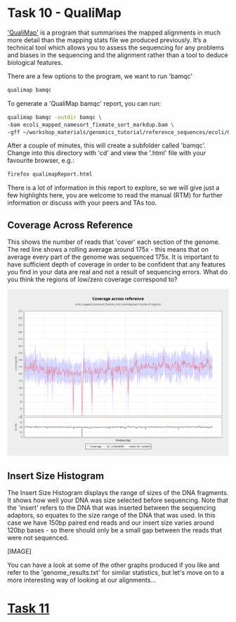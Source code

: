 # Task 10 - QualiMap
['QualiMap'](http://qualimap.bioinfo.cipf.es/) is a program that summarises the mapped alignments in much more detail than the mapping stats file we produced previously. It’s a technical tool which allows you to assess the sequencing for any problems and biases in the sequencing and the alignment rather than a tool to deduce biological features.

There are a few options to the program, we want to run 'bamqc'
```bash
qualimap bamqc
```

To generate a 'QualiMap bamqc' report, you can run:
```bash
qualimap bamqc -outdir bamqc \
-bam ecoli_mapped_namesort_fixmate_sort_markdup.bam \
-gff ~/workshop_materials/genomics_tutorial/reference_sequences/ecoli/GCF_000005845.2_ASM584v2_genomic.gff
```

After a couple of minutes, this will create a subfolder called 'bamqc'. Change into this directory with 'cd' and view the '.html' file with your favourite browser, e.g.:
```bash
firefox qualimapReport.html
```

There is a lot of information in this report to explore, so we will give just a few highlights here, you are welcome to read the manual (RTM) for further information or discuss with your peers and TAs too.

## Coverage Across Reference
This shows the number of reads that 'cover' each section of the genome. The red line shows a rolling average around 175x - this means that on average every part of the genome was sequenced 175x. It is important to have sufficient depth of coverage in order to be confident that any features you find in your data are real and not a result of sequencing errors. What do you think the regions of low/zero coverage correspond to?

![Coverage Across Reference](https://github.com/guyleonard/genomics_adventure/blob/e219def38a300ab13dba1aa839c27b3fa7909c27/chapter_2/images/genome_coverage_across_reference.png)

## Insert Size Histogram
The Insert Size Histogram displays the range of sizes of the DNA fragments. It shows how well your DNA was size selected before sequencing. Note that the 'insert' refers to the DNA that was inserted between the sequencing adaptors, so equates to the size range of the DNA that was used. In this case we have 150bp paired end reads and our insert size varies around 120bp bases - so there should only be a small gap between the reads that were not sequenced.

[IMAGE]

You can have a look at some of the other graphs produced if you like and refer to the 'genome_results.txt' for similar statistics, but let's move on to a more interesting way of looking at our alignments...

# [Task 11]()
